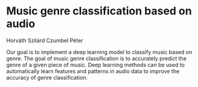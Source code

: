 # Music genre classification based on audio
Horváth Szilárd
Czumbel Péter

Our goal is to implement a deep learning model to classify music based on genre. The goal of music genre classification is to accurately predict the genre of a given piece of music. Deep learning methods can be used to automatically learn features and patterns in audio data to improve the accuracy of genre classification.
